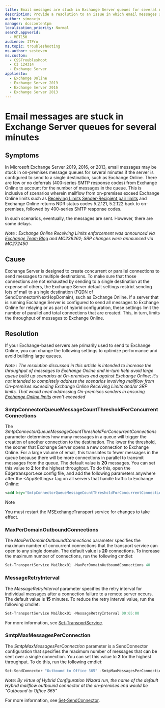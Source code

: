 ```yaml
---
title: Email messages are stuck in Exchange Server queues for several minutes
description: Provide a resolution to an issue in which email messages sending to Exchange Online is stuck in on-premises message queues for several minutes when the Exchange Server is configured to send to a single destination such as Exchange Online.
author: simonxjx
manager: dcscontentpm
localization_priority: Normal
search.appverid: 
  - MET150
audience: ITPro
ms.topic: troubleshooting
ms.author: sesteven
ms.custom: 
  - CSSTroubleshoot
  - CI 124314
  - Exchange Server
appliesto: 
  - Exchange Online
  - Exchange Server 2019
  - Exchange Server 2016
  - Exchange Server 2013
---
```


# Email messages are stuck in Exchange Server queues for several minutes

## Symptoms

In Microsoft Exchange Server 2019, 2016, or 2013, email messages may be stuck in on-premises message queues for several minutes if the server is configured to send to a single destination, such as Exchange Online. There are few or no deferrals (400-series SMTP response codes) from Exchange Online to account for the number of messages in the queue. This is inclusive of scenarios wherein mailflow from on-premises exceed Exchange Online limits such as [Receiving Limits,Sender-Recipient pair limits](https://docs.microsoft.com/en-us/office365/servicedescriptions/exchange-online-service-description/exchange-online-limits#receiving-limits) and Exchange Online returns NDR status codes 5.2.121, 5.2.122 back to on-premises, followed by 400-series SMTP response codes.

In such scenarios, eventually, the messages are sent. However, there are some delays.

*Note* : *Exchange Online Receiving Limits enforcement was announced via [Exchange Team Blog](https://techcommunity.microsoft.com/t5/exchange-team-blog/upcoming-changes-to-mailbox-receiving-limits-hot-recipients/ba-p/2155862) and MC239262;
SRP changes were announced via MC272450*  

## Cause

Exchange Server is designed to create concurrent or parallel connections to send messages to multiple destinations. To make sure that those connections are not exhausted by sending to a single destination at the expense of others, the Exchange Server default settings restrict sending lots of mail to a single destination (FQDN of SendConnector/NextHopDomain), such as Exchange Online. If a server that is running Exchange Server is configured to send all messages to Exchange Online for relaying or as part of hybrid configuration, these settings limit the number of parallel and total connections that are created. This, in turn, limits the throughput of messages to Exchange Online.

## Resolution

If your Exchange-based servers are primarily used to send to Exchange Online, you can change the following settings to optimize performance and avoid building large queues.

*Note* : *The resolution discussed in this article is intended to increase the throughput of messages to Exchange Online and in-turn help avoid large queue build up scenarios at On-premises end against Exchange Online; it's not intended to completely address the scenarios involving mailflow from On-premises exceeding Exchange Online Receiving Limits and/or SRP limits. That would need addressing On-premises senders in ensuring [Exchange Online limits](https://docs.microsoft.com/en-us/office365/servicedescriptions/exchange-online-service-description/exchange-online-limits#receiving-limits) aren't exceeded*

### SmtpConnectorQueueMessageCountThresholdForConcurrentConnections

The *SmtpConnectorQueueMessageCountThresholdForConcurrentConnections* parameter determines how many messages in a queue will trigger the creation of another connection to the destination. The lower the threshold, the sooner that Exchange Server opens a new connection to Exchange Online. For a large volume of email, this translates to fewer messages in the queue because there will be more connections in parallel to transmit messages from the queue. The default value is **20** messages. You can set this value to **2** for the highest throughput. To do this, open the Edgetransport.exe.config file, and add the following parameters anywhere after the \<AppSettings> tag on all servers that handle traffic to Exchange Online:

```xml
<add key="SmtpConnectorQueueMessageCountThresholdForConcurrentConnections" value="2"/>
```

> [!NOTE]
> You must restart the MSExchangeTransport service for changes to take effect.

### MaxPerDomainOutboundConnections

The *MaxPerDomainOutboundConnections* parameter specifies the maximum number of concurrent connections that the transport service can open to any single domain. The default value is **20** connections. To increase the maximum number of connections, run the following cmdlet:

```powershell
Set-TransportService Mailbox01 -MaxPerDomainOutboundConnections 40
```

### MessageRetryInterval

The *MessageRetryInterval* parameter specifies the retry interval for individual messages after a connection failure to a remote server occurs. The default value is **15** minutes. To reduce the retry interval value, run the following cmdlet:

```powershell
Set-TransportService Mailbox01 -MessageRetryInterval 00:05:00
```

For more information, see [Set-TransportService](/powershell/module/exchange/set-transportservice?view=exchange-ps&preserve-view=true).

### SmtpMaxMessagesPerConnection

The *SmtpMaxMessagesPerConnection* parameter is a SendConnector configuration that specifies the maximum number of messages that can be sent over a single connection. You can set this value to **2** for the highest throughput. To do this, run the following cmdlet: 

```powershell
Set-SendConnector "Outbound to Office 365" -SmtpMaxMessagesPerConnection 2
```
*Note: By virtue of Hybrid Configuration Wizard run, the name of the default Hybrid mailflow outbound connector at the on-premises end would be *"Outbound to Office 365"**

For more information, see [Set-SendConnector](/powershell/module/exchange/set-sendconnector?view=exchange-ps&preserve-view=true).
